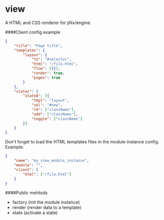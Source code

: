 # view
A HTML and CSS renderer for jillix/engine.

####Client config example
```json
{
    "title": "Page title",
    "templates": {
        "layout": {
            "to": "#selector",
            "html": "/file.html",
            "flow": [{}],
            "render": true,
            "pages": true
        }
    },
    "states": {
        "stateA": [{
            "tmpl": "layout",
            "sel": "#new",
            "rm": ["className"],
            "add": ["className"],
            "toggle": ["className"]
        }]
    }
}
```
Don't forget to load the HTML templates files in the module instance config.
Example:
```json
{
    "name": "my_view_module_instance",
    "module": "",
    "client": {
        "html": ["/file.html"]
    }
}
```
####Public mehtods
* factory (init the module instance)
* render (render data to a template)
* state (activate a state)